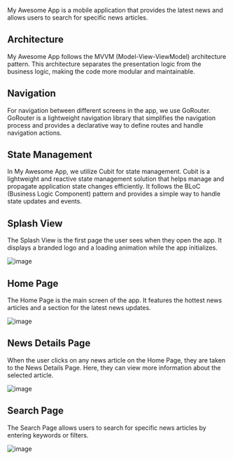 My Awesome App is a mobile application that provides the latest news and allows users to search for specific news articles.

## Architecture

My Awesome App follows the MVVM (Model-View-ViewModel) architecture pattern. This architecture separates the presentation logic from the business logic, making the code more modular and maintainable.

## Navigation

For navigation between different screens in the app, we use GoRouter. GoRouter is a lightweight navigation library that simplifies the navigation process and provides a declarative way to define routes and handle navigation actions.

## State Management

In My Awesome App, we utilize Cubit for state management. Cubit is a lightweight and reactive state management solution that helps manage and propagate application state changes efficiently. It follows the BLoC (Business Logic Component) pattern and provides a simple way to handle state updates and events.

## Splash View

The Splash View is the first page the user sees when they open the app. It displays a branded logo and a loading animation while the app initializes.

![image](https://github.com/MinaVictor1/News_App/assets/107629210/22f5bb93-5e6f-4b6f-990c-480e61023034)

## Home Page

The Home Page is the main screen of the app. It features the hottest news articles and a section for the latest news updates.

![image](https://github.com/MinaVictor1/News_App/assets/107629210/cc07b222-8ecb-4087-953c-d6c4dcc4065f)

## News Details Page

When the user clicks on any news article on the Home Page, they are taken to the News Details Page. Here, they can view more information about the selected article.

![image](https://github.com/MinaVictor1/News_App/assets/107629210/3e327079-b1d4-4cc5-bbdb-9abe6e6139fc)

## Search Page

The Search Page allows users to search for specific news articles by entering keywords or filters.

![image](https://github.com/MinaVictor1/News_App/assets/107629210/3b9965c9-0996-420e-8ef2-514231184452)
